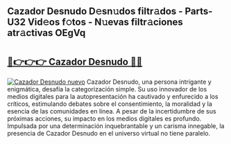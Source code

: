 ## Cazador Desnudo D𝚎sn𝚞dos filtr𝚊dos - Parts-U32 Vid𝚎os f𝚘tos - N𝚞evas filtr𝚊ciones atr𝚊ctivas OEgVq

# <h2><a href="http://mbb93al.tromn.icu/?c=Cazador+Desnudo">🔗👉👉👉 Cazador Desnudo 🔗🔗</a></h2>

[![Cazador Desnudo nuevo](https://i.imgur.com/pEAQMta.gif)](http://mbb93al.tromn.icu/?c=Cazador+Desnudo)
Cazador Desnudo, una persona intrigante y enigmática, desafía la categorización simple. Su uso innovador de los medios digitales para la autopresentación ha cautivado y enfurecido a los críticos, estimulando debates sobre el consentimiento, la moralidad y la esencia de las comunidades en línea. A pesar de la incertidumbre de sus próximas acciones, su impacto en los medios digitales es profundo. Impulsada por una determinación inquebrantable y un carisma innegable, la presencia de Cazador Desnudo en el universo virtual no tiene paralelo.
